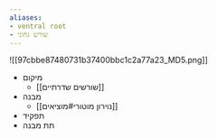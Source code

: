 ```yaml
---
aliases:
- ventral root
- שורש גחוני
---
```

![[97cbbe87480731b37400bbc1c2a77a23_MD5.png]]
- מיקום
	- [[שורשים שדרתיים]]
- מבנה
	- [[נוירון מוטורי#מוציאים]]
- תפקיד
- תת מבנה